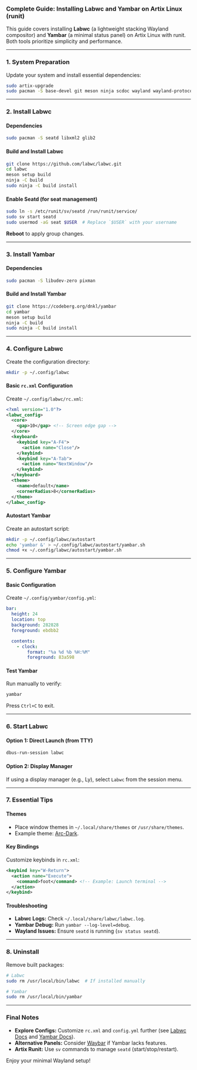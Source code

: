 ### **Complete Guide: Installing Labwc and Yambar on Artix Linux (runit)**

This guide covers installing **Labwc** (a lightweight stacking Wayland compositor) and **Yambar** (a minimal status panel) on Artix Linux with runit. Both tools prioritize simplicity and performance.

---

### **1. System Preparation**
Update your system and install essential dependencies:
```bash
sudo artix-upgrade
sudo pacman -S base-devel git meson ninja scdoc wayland wayland-protocols wlroots libxkbcommon cairo pango
```

---

### **2. Install Labwc**
#### **Dependencies**
```bash
sudo pacman -S seatd libxml2 glib2
```

#### **Build and Install Labwc**
```bash
git clone https://github.com/labwc/labwc.git
cd labwc
meson setup build
ninja -C build
sudo ninja -C build install
```

#### **Enable Seatd (for seat management)**
```bash
sudo ln -s /etc/runit/sv/seatd /run/runit/service/
sudo sv start seatd
sudo usermod -aG seat $USER  # Replace `$USER` with your username
```
**Reboot** to apply group changes.

---

### **3. Install Yambar**
#### **Dependencies**
```bash
sudo pacman -S libudev-zero pixman
```

#### **Build and Install Yambar**
```bash
git clone https://codeberg.org/dnkl/yambar
cd yambar
meson setup build
ninja -C build
sudo ninja -C build install
```

---

### **4. Configure Labwc**
Create the configuration directory:
```bash
mkdir -p ~/.config/labwc
```

#### **Basic `rc.xml` Configuration**
Create `~/.config/labwc/rc.xml`:
```xml
<?xml version="1.0"?>
<labwc_config>
  <core>
    <gap>10</gap> <!-- Screen edge gap -->
  </core>
  <keyboard>
    <keybind key="A-F4">
      <action name="Close"/>
    </keybind>
    <keybind key="A-Tab">
      <action name="NextWindow"/>
    </keybind>
  </keyboard>
  <theme>
    <name>default</name>
    <cornerRadius>8</cornerRadius>
  </theme>
</labwc_config>
```

#### **Autostart Yambar**
Create an autostart script:
```bash
mkdir -p ~/.config/labwc/autostart
echo 'yambar &' > ~/.config/labwc/autostart/yambar.sh
chmod +x ~/.config/labwc/autostart/yambar.sh
```

---

### **5. Configure Yambar**
#### **Basic Configuration**
Create `~/.config/yambar/config.yml`:
```yaml
bar:
  height: 24
  location: top
  background: 282828
  foreground: ebdbb2

  contents:
    - clock:
        format: "%a %d %b %H:%M"
        foreground: 83a598
```

#### **Test Yambar**
Run manually to verify:
```bash
yambar
```
Press `Ctrl+C` to exit.

---

### **6. Start Labwc**
#### **Option 1: Direct Launch (from TTY)**
```bash
dbus-run-session labwc
```

#### **Option 2: Display Manager**
If using a display manager (e.g., Ly), select `Labwc` from the session menu.

---

### **7. Essential Tips**
#### **Themes**
- Place window themes in `~/.local/share/themes` or `/usr/share/themes`.
- Example theme: [Arc-Dark](https://github.com/jnsh/arc-theme).

#### **Key Bindings**
Customize keybinds in `rc.xml`:
```xml
<keybind key="W-Return">
  <action name="Execute">
    <command>foot</command> <!-- Example: Launch terminal -->
  </action>
</keybind>
```

#### **Troubleshooting**
- **Labwc Logs:** Check `~/.local/share/labwc/labwc.log`.
- **Yambar Debug:** Run `yambar --log-level=debug`.
- **Wayland Issues:** Ensure `seatd` is running (`sv status seatd`).

---

### **8. Uninstall**
Remove built packages:
```bash
# Labwc
sudo rm /usr/local/bin/labwc  # If installed manually

# Yambar
sudo rm /usr/local/bin/yambar
```

---

### **Final Notes**
- **Explore Configs:** Customize `rc.xml` and `config.yml` further (see [Labwc Docs](https://github.com/labwc/labwc) and [Yambar Docs](https://codeberg.org/dnkl/yambar)).
- **Alternative Panels:** Consider [Waybar](https://github.com/Alexays/Waybar) if Yambar lacks features.
- **Artix Runit:** Use `sv` commands to manage `seatd` (start/stop/restart).

Enjoy your minimal Wayland setup!

